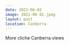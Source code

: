 ```yaml
---
date: 2021-06-02
image: 2021-06-02.jpeg
layout: post
location: Canberra
---
```


More cliche Canberra views
